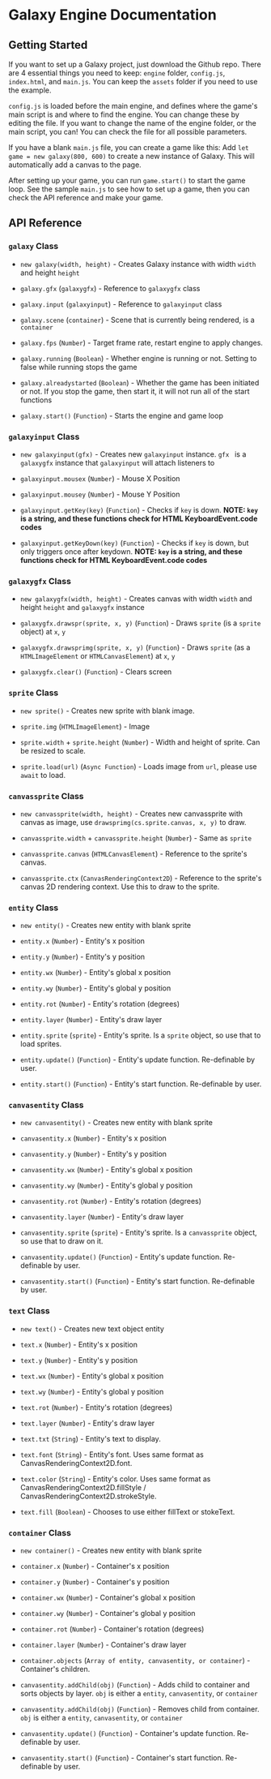 
# Galaxy Engine Documentation

## Getting Started
If you want to set up a Galaxy project, just download the Github repo. There are 4 essential things you need to keep: `engine` folder, `config.js`, `index.html`, and `main.js`. You can keep the `assets` folder if you need to use the example.

`config.js` is loaded before the main engine, and defines where the game's main script is and where to find the engine. You can change these by editing the file. If you want to change the name of the engine folder, or the main script, you can! You can check the file for all possible parameters.

If you have a blank `main.js` file, you can create a game like this:
Add `let game = new galaxy(800, 600)` to create a new instance of  Galaxy. This will automatically add a canvas to the page.

After setting up your game, you can run `game.start()` to start the game loop. See the sample `main.js` to see how to set up a game, then you can check the API reference and make your game.

## API Reference
###  `galaxy` Class
* `new galaxy(width, height)` - Creates Galaxy instance with width `width` and height `height`

* `galaxy.gfx` (`galaxygfx`) - Reference to `galaxygfx` class

* `galaxy.input` (`galaxyinput`) - Reference to `galaxyinput` class

* `galaxy.scene` (`container`) - Scene that is currently being rendered, is a `container`

* `galaxy.fps` (`Number`) - Target frame rate, restart engine to apply changes. 

* `galaxy.running` (`Boolean`) - Whether engine is running or not. Setting to false while running stops the game

* `galaxy.alreadystarted` (`Boolean`)  - Whether the game has been initiated or not. If you stop the game, then start it, it will not run all of the start functions

* `galaxy.start()` (`Function`) -  Starts the engine and game loop

### `galaxyinput` Class
* `new galaxyinput(gfx)` - Creates new `galaxyinput` instance. `gfx ` is a `galaxygfx` instance that `galaxyinput` will attach listeners to

* `galaxyinput.mousex` (`Number`) - Mouse X Position

* `galaxyinput.mousey` (`Number`) - Mouse Y Position

* `galaxyinput.getKey(key)` (`Function`) - Checks if `key` is down. **NOTE: `key` is a string, and these functions check for HTML KeyboardEvent.code codes**

*  `galaxyinput.getKeyDown(key)` (`Function`) - Checks if `key` is down, but only triggers once after keydown. **NOTE: `key` is a string, and these functions check for HTML KeyboardEvent.code codes**

### `galaxygfx` Class
* `new galaxygfx(width, height)` - Creates canvas with width `width` and height `height` and `galaxygfx` instance

* `galaxygfx.drawspr(sprite, x, y)` (`Function`) - Draws `sprite` (is a `sprite` object) at `x`, `y`

* `galaxygfx.drawsprimg(sprite, x, y)` (`Function`) - Draws `sprite` (as a `HTMLImageElement` or `HTMLCanvasElement`) at `x`, `y`

* `galaxygfx.clear()` (`Function`) - Clears screen

### `sprite` Class
* `new sprite()` - Creates new sprite with blank image.

* `sprite.img` (`HTMLImageElement`) - Image

* `sprite.width` + `sprite.height` (`Number`) - Width and height of sprite. Can be resized to scale.

* `sprite.load(url)` (`Async Function`) - Loads image from `url`, please use `await` to load.

### `canvassprite` Class
* `new canvassprite(width, height)` - Creates new canvassprite with canvas as image, use `drawsprimg(cs.sprite.canvas, x, y)` to draw.

* `canvassprite.width` + `canvassprite.height` (`Number`) - Same as `sprite`

* `canvassprite.canvas` (`HTMLCanvasElement`) - Reference to the sprite's canvas.

* `canvassprite.ctx` (`CanvasRenderingContext2D`) - Reference to the sprite's canvas 2D rendering context. Use this to draw to the sprite.

### `entity` Class
* `new entity()` - Creates new entity with blank sprite

* `entity.x` (`Number`) - Entity's x position

* `entity.y` (`Number`) - Entity's y position

* `entity.wx` (`Number`) - Entity's global x position

* `entity.wy` (`Number`) - Entity's global y position

* `entity.rot` (`Number`) - Entity's rotation (degrees)

* `entity.layer` (`Number`) - Entity's draw layer

* `entity.sprite` (`sprite`) - Entity's sprite. Is a `sprite` object, so use that to load sprites.

* `entity.update()` (`Function`) - Entity's update function. Re-definable by user.

* `entity.start()` (`Function`) - Entity's start function. Re-definable by user.

### `canvasentity` Class
* `new canvasentity()` - Creates new entity with blank sprite

* `canvasentity.x` (`Number`) - Entity's x position

* `canvasentity.y` (`Number`) - Entity's y position

* `canvasentity.wx` (`Number`) - Entity's global x position

* `canvasentity.wy` (`Number`) - Entity's global y position

* `canvasentity.rot` (`Number`) - Entity's rotation (degrees)

* `canvasentity.layer` (`Number`) - Entity's draw layer

* `canvasentity.sprite` (`sprite`) - Entity's sprite. Is a `canvassprite` object, so use that to draw on it.

* `canvasentity.update()` (`Function`) - Entity's update function. Re-definable by user.

* `canvasentity.start()` (`Function`) - Entity's start function. Re-definable by user.

### `text` Class
* `new text()` - Creates new text object entity

* `text.x` (`Number`) - Entity's x position

* `text.y` (`Number`) - Entity's y position

* `text.wx` (`Number`) - Entity's global x position

* `text.wy` (`Number`) - Entity's global y position

* `text.rot` (`Number`) - Entity's rotation (degrees)

* `text.layer` (`Number`) - Entity's draw layer

* `text.txt` (`String`) - Entity's text to display.

* `text.font` (`String`) - Entity's font. Uses same format as CanvasRenderingContext2D.font.

* `text.color` (`String`) - Entity's color. Uses same format as CanvasRenderingContext2D.fillStyle / CanvasRenderingContext2D.strokeStyle.

* `text.fill` (`Boolean`) - Chooses to use either fillText or stokeText.

### `container` Class
* `new container()` - Creates new entity with blank sprite

* `container.x` (`Number`) - Container's x position

* `container.y` (`Number`) - Container's y position

* `container.wx` (`Number`) - Container's global x position

* `container.wy` (`Number`) - Container's global y position

* `container.rot` (`Number`) - Container's rotation (degrees)

* `container.layer` (`Number`) - Container's draw layer

* `container.objects` (`Array of entity, canvasentity, or container`) - Container's children.

* `canvasentity.addChild(obj)` (`Function`) - Adds child to container and sorts objects by layer. `obj` is either a `entity`, `canvasentity`, or `container`

* `canvasentity.addChild(obj)` (`Function`) - Removes child from container. `obj` is either a `entity`, `canvasentity`, or `container`

* `canvasentity.update()` (`Function`) - Container's update function. Re-definable by user.

* `canvasentity.start()` (`Function`) - Container's start function. Re-definable by user.